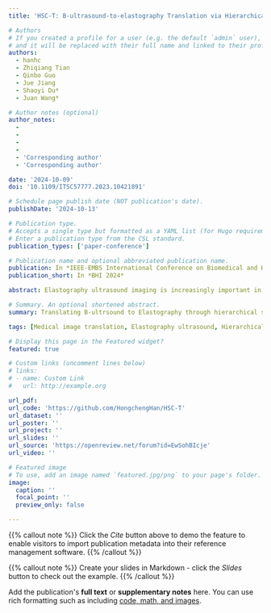 ```yaml
---
title: 'HSC-T: B-ultrasound-to-elastography Translation via Hierarchical Structural Consistency Learning for Thyroid Cancer Diagnosis'

# Authors
# If you created a profile for a user (e.g. the default `admin` user), write the username (folder name) here
# and it will be replaced with their full name and linked to their profile.
authors:
  - hanhc
  - Zhiqiang Tian
  - Qinbo Guo
  - Jue Jiang
  - Shaoyi Du*
  - Juan Wang*

# Author notes (optional)
author_notes:
  - 
  - 
  - 
  - 
  - 'Corresponding author'
  - 'Corresponding author'

date: '2024-10-09'
doi: '10.1109/ITSC57777.2023.10421891'

# Schedule page publish date (NOT publication's date).
publishDate: '2024-10-13'

# Publication type.
# Accepts a single type but formatted as a YAML list (for Hugo requirements).
# Enter a publication type from the CSL standard.
publication_types: ['paper-conference']

# Publication name and optional abbreviated publication name.
publication: In *IEEE-EMBS International Conference on Biomedical and Health Informatic (BHI)*
publication_short: In *BHI 2024*

abstract: Elastography ultrasound imaging is increasingly important in the diagnosis of thyroid cancer and other diseases, but its reliance on specialized equipment and techniques limits widespread adoption. This paper proposes a novel multimodal ultrasound diagnostic pipeline that expands the application of elastography ultrasound by translating B-ultrasound (BUS) images into elastography images (EUS). Additionally, to address the limitations of existing image-to-image translation methods, which struggle to effectively model inter-sample variations and accurately capture regional-scale structural consistency, we propose a BUS-to-EUS translation method based on hierarchical structural consistency. By incorporating domain-level, sample-level, patch-level, and pixel-level constraints, our approach guides the model in learning a more precise mapping from BUS to EUS, thereby enhancing diagnostic accuracy. Experimental results demonstrate that the proposed method significantly improves the accuracy of BUS-to-EUS translation on the MTUSI dataset and that the generated elastography images enhance nodule diagnostic accuracy compared to solely using BUS images on the STUSI and the BUSI datasets. This advancement highlights the potential for broader application of elastography in clinical practice.

# Summary. An optional shortened abstract.
summary: Translating B-ultrsound to Elastography through hierarchical structural consistency learning.

tags: [Medical image translation, Elastography ultrasound, Hierarchical structural consistency]

# Display this page in the Featured widget?
featured: true

# Custom links (uncomment lines below)
# links:
# - name: Custom Link
#   url: http://example.org

url_pdf: 
url_code: 'https://github.com/HongchengHan/HSC-T'
url_dataset: ''
url_poster: ''
url_project: ''
url_slides: ''
url_source: 'https://openreview.net/forum?id=EwSohBIcje'
url_video: ''

# Featured image
# To use, add an image named `featured.jpg/png` to your page's folder.
image:
  caption: ''
  focal_point: ''
  preview_only: false

---
```




{{% callout note %}}
Click the _Cite_ button above to demo the feature to enable visitors to import publication metadata into their reference management software.
{{% /callout %}}

{{% callout note %}}
Create your slides in Markdown - click the _Slides_ button to check out the example.
{{% /callout %}}

Add the publication's **full text** or **supplementary notes** here. You can use rich formatting such as including [code, math, and images](https://docs.hugoblox.com/content/writing-markdown-latex/).


